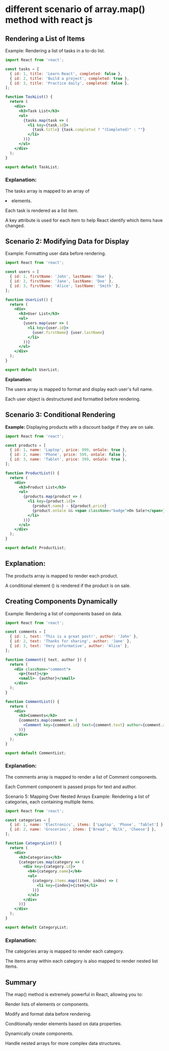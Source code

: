 # different scenario of array.map() method with react js

## Rendering a List of Items
Example: Rendering a list of tasks in a to-do list.

```jsx
import React from 'react';

const tasks = [
  { id: 1, title: 'Learn React', completed: false },
  { id: 2, title: 'Build a project', completed: true },
  { id: 3, title: 'Practice daily', completed: false },
];

function TaskList() {
  return (
    <div>
      <h3>Task List</h3>
      <ul>
        {tasks.map(task => (
          <li key={task.id}>
            {task.title} {task.completed ? "(Completed)" : ""}
          </li>
        ))}
      </ul>
    </div>
  );
}

export default TaskList;
```
### Explanation:

The tasks array is mapped to an array of <li> elements.

Each task is rendered as a list item.

A key attribute is used for each item to help React identify which items have changed.

## Scenario 2: Modifying Data for Display
Example: Formatting user data before rendering.

```jsx
import React from 'react';

const users = [
  { id: 1, firstName: 'John', lastName: 'Doe' },
  { id: 2, firstName: 'Jane', lastName: 'Doe' },
  { id: 3, firstName: 'Alice', lastName: 'Smith' },
];

function UserList() {
  return (
    <div>
      <h3>User List</h3>
      <ul>
        {users.map(user => (
          <li key={user.id}>
            {user.firstName} {user.lastName}
          </li>
        ))}
      </ul>
    </div>
  );
}

export default UserList;
```
**Explanation:**

The users array is mapped to format and display each user's full name.

Each user object is destructured and formatted before rendering.

## Scenario 3: Conditional Rendering
**Example:** Displaying products with a discount badge if they are on sale.

```jsx
import React from 'react';

const products = [
  { id: 1, name: 'Laptop', price: 999, onSale: true },
  { id: 2, name: 'Phone', price: 599, onSale: false },
  { id: 3, name: 'Tablet', price: 399, onSale: true },
];

function ProductList() {
  return (
    <div>
      <h3>Product List</h3>
      <ul>
        {products.map(product => (
          <li key={product.id}>
            {product.name} - ${product.price}
            {product.onSale && <span className="badge">On Sale!</span>}
          </li>
        ))}
      </ul>
    </div>
  );
}

export default ProductList;
```
## Explanation:

The products array is mapped to render each product.

A conditional element (<span>) is rendered if the product is on sale.

## Creating Components Dynamically
Example: Rendering a list of components based on data.

```jsx
import React from 'react';

const comments = [
  { id: 1, text: 'This is a great post!', author: 'John' },
  { id: 2, text: 'Thanks for sharing', author: 'Jane' },
  { id: 3, text: 'Very informative', author: 'Alice' },
];

function Comment({ text, author }) {
  return (
    <div className="comment">
      <p>{text}</p>
      <small>- {author}</small>
    </div>
  );
}

function CommentList() {
  return (
    <div>
      <h3>Comments</h3>
      {comments.map(comment => (
        <Comment key={comment.id} text={comment.text} author={comment.author} />
      ))}
    </div>
  );
}

export default CommentList;
```
### Explanation:

The comments array is mapped to render a list of Comment components.

Each Comment component is passed props for text and author.

Scenario 5: Mapping Over Nested Arrays
Example: Rendering a list of categories, each containing multiple items.

```jsx
import React from 'react';

const categories = [
  { id: 1, name: 'Electronics', items: ['Laptop', 'Phone', 'Tablet'] },
  { id: 2, name: 'Groceries', items: ['Bread', 'Milk', 'Cheese'] },
];

function CategoryList() {
  return (
    <div>
      <h3>Categories</h3>
      {categories.map(category => (
        <div key={category.id}>
          <h4>{category.name}</h4>
          <ul>
            {category.items.map((item, index) => (
              <li key={index}>{item}</li>
            ))}
          </ul>
        </div>
      ))}
    </div>
  );
}

export default CategoryList;
```
### Explanation:

The categories array is mapped to render each category.

The items array within each category is also mapped to render nested list items.

## Summary
The map() method is extremely powerful in React, allowing you to:

Render lists of elements or components.

Modify and format data before rendering.

Conditionally render elements based on data properties.

Dynamically create components.

Handle nested arrays for more complex data structures.
